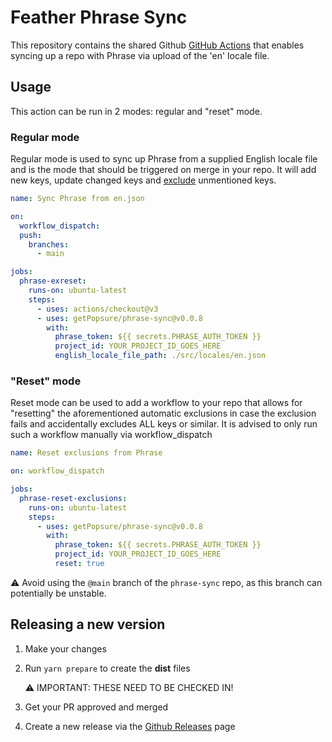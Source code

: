 # Feather Phrase Sync

This repository contains the shared Github [GitHub Actions](https://docs.github.com/en/actions/learn-github-actions/understanding-github-actions) that enables syncing up a repo with Phrase via upload of the 'en' locale file.

## Usage

This action can be run in 2 modes: regular and "reset" mode.

### Regular mode

Regular mode is used to sync up Phrase from a supplied English locale file and is the mode that should be triggered on merge in your repo. It will add new keys, update changed keys and [exclude](https://developers.phrase.com/api/#patch-/projects/-project_id-/keys/exclude) unmentioned keys.

```yaml
name: Sync Phrase from en.json

on:
  workflow_dispatch:
  push:
    branches:
      - main

jobs:
  phrase-exreset:
    runs-on: ubuntu-latest
    steps:
      - uses: actions/checkout@v3
      - uses: getPopsure/phrase-sync@v0.0.8
        with:
          phrase_token: ${{ secrets.PHRASE_AUTH_TOKEN }}
          project_id: YOUR_PROJECT_ID_GOES_HERE
          english_locale_file_path: ./src/locales/en.json
```

### "Reset" mode

Reset mode can be used to add a workflow to your repo that allows for "resetting" the aforementioned automatic exclusions in case the exclusion fails and accidentally excludes ALL keys or similar. It is advised to only run such a workflow manually via workflow_dispatch

```yaml
name: Reset exclusions from Phrase

on: workflow_dispatch

jobs:
  phrase-reset-exclusions:
    runs-on: ubuntu-latest
    steps:
      - uses: getPopsure/phrase-sync@v0.0.8
        with:
          phrase_token: ${{ secrets.PHRASE_AUTH_TOKEN }}
          project_id: YOUR_PROJECT_ID_GOES_HERE
          reset: true
```

⚠️ Avoid using the `@main` branch of the `phrase-sync` repo, as this branch can potentially be unstable.

## Releasing a new version

1. Make your changes
2. Run `yarn prepare` to create the **dist** files

   ⚠️ IMPORTANT: THESE NEED TO BE CHECKED IN!

3. Get your PR approved and merged
4. Create a new release via the [Github Releases](https://github.com/getPopsure/phrase-sync/releases) page
